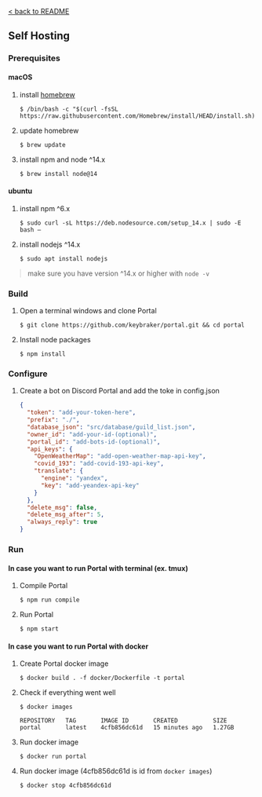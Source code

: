 [< back to README](https://github.com/keybraker/portal-discord-bot#regex-interpreter)

## Self Hosting

### Prerequisites

#### macOS

1. install [homebrew](https://brew.sh)

       $ /bin/bash -c "$(curl -fsSL https://raw.githubusercontent.com/Homebrew/install/HEAD/install.sh)"

2. update homebrew

       $ brew update

3. install npm and node ^14.x

       $ brew install node@14

#### ubuntu

1. install npm ^6.x

       $ sudo curl -sL https://deb.nodesource.com/setup_14.x | sudo -E bash –

2. install nodejs ^14.x

       $ sudo apt install nodejs

> make sure you have version ^14.x or higher with `node -v`

### Build

1. Open a terminal windows and clone Portal

       $ git clone https://github.com/keybraker/portal.git && cd portal

2. Install node packages

       $ npm install

### Configure

1. Create a bot on Discord Portal and add the toke in config.json

    ```json
    {
      "token": "add-your-token-here",
      "prefix": "./",
      "database_json": "src/database/guild_list.json",
      "owner_id": "add-your-id-(optional)",
      "portal_id": "add-bots-id-(optional)",
      "api_keys": {
        "OpenWeatherMap": "add-open-weather-map-api-key",
        "covid_193": "add-covid-193-api-key",
        "translate": {
          "engine": "yandex",
          "key": "add-yeandex-api-key"
        }
      },
      "delete_msg": false,
      "delete_msg_after": 5,
      "always_reply": true
    }
    ```

### Run

#### In case you want to run Portal with terminal (ex. tmux)

1. Compile Portal

       $ npm run compile
        
2. Run Portal

       $ npm start
        
#### In case you want to run Portal with docker

1. Create Portal docker image

       $ docker build . -f docker/Dockerfile -t portal
        
2. Check if everything went well

       $ docker images

       REPOSITORY   TAG       IMAGE ID       CREATED          SIZE
       portal       latest    4cfb856dc61d   15 minutes ago   1.27GB
        
3. Run docker image

       $ docker run portal
        
4. Run docker image (4cfb856dc61d is id from `docker images`)

       $ docker stop 4cfb856dc61d